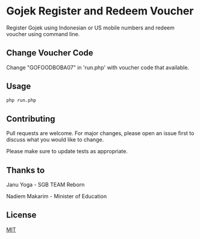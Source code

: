 # Gojek Register and Redeem Voucher 
Register Gojek using Indonesian or US mobile numbers and redeem voucher using command line.

## Change Voucher Code
Change "GOFOODBOBA07" in 'run.php' with voucher code that available.

## Usage
```bash
php run.php
```
## Contributing
Pull requests are welcome. For major changes, please open an issue first to discuss what you would like to change.

Please make sure to update tests as appropriate.

## Thanks to 
Janu Yoga - SGB TEAM Reborn

Nadiem Makarim - Minister of Education

## License
[MIT](https://choosealicense.com/licenses/mit/)
